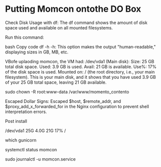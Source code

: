 # Putting Momcon ontothe DO Box

Check Disk Usage with df:
The df command shows the amount of disk space used and available on all mounted filesystems.

Run this command:

bash
Copy code
df -h
-h: This option makes the output "human-readable," displaying sizes in GB, MB, etc.

VBofe uplaoding momcon, the VM had:
/dev/vda1 (Main disk):
Size: 25 GB total disk space.
Used: 3.9 GB is used.
Avail: 21 GB is available.
Use%: 17% of the disk space is used.
Mounted on: / (the root directory, i.e., your main filesystem).
This is your main disk, and it shows that you have used 3.9 GB of your 25 GB total space, leaving 21 GB available.


sudo chown -R root:www-data /var/www/momento_contento


Escaped Dollar Signs:
Escaped $host, $remote_addr, and $proxy_add_x_forwarded_for in the Nginx configuration to prevent shell interpretation errors.

Post install

/dev/vda1        25G  4.0G   21G  17% /


which gunicorn

systemctl status momcon

sudo journalctl -u momcon.service